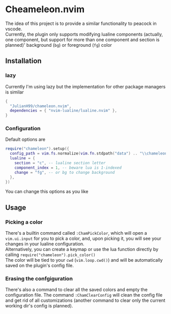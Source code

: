 # Cheameleon.nvim


The idea of this project is to provide a similar functionality to peacock in
vscode.  
Currently, the plugin only supports modifying lualine components (actually, one
component, but support for more than one component and section is planned)' background (`bg`) or foreground (`fg`) color


## Installation

### lazy
Currently I'm using lazy but the implementation for other package managers is
similar
```lua
{ 
  "JulianH99/chameleon.nvim", 
  dependencies = { "nvim-lualine/lualine.nvim" },
}
```

### Configuration
Default options are

```lua
require("chameleon").setup({
  config_path = vim.fs.normalize(vim.fn.stdpath("data") .. "\\chameleon.json"),
  lualine = {
    section = "c", -- lualine section letter
    component_index = 1, -- beware lua is 1-indexed
    change = "fg", -- or bg to change background
  },
})
```
You can change this options as you like

## Usage
### Picking a color

There's a builtin command called `:ChamPickColor`, which will open a `vim.ui.input`
for you to pick a color, and, upon picking it, you will see your changes in your
lualine configuration.  
Alternatively, you can create a keymap or use the lua function directly by
calling `require("chameleon").pick_color()`  
The color will be tied to your `cwd` (`vim.loop.cwd()`) and will be
automatically saved on the plugin's config file.

### Erasing the confgiguration
There's also a command to clear all the saved colors and empty the configuration 
file. The command `:ChamClearConfig` will clean the config file and get rid
of all customizations (another command to clear only the current working dir's
config is planned).
